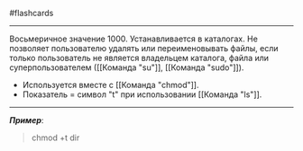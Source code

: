 #flashcards 
***
Восьмеричное значение 1000.
Устанавливается в каталогах. Не позволяет пользователю удалять или переименовывать файлы, если только пользователь не является владельцем каталога, файла или суперпользователем ([[Команда "su"]], [[Команда "sudo"]]).
- Используется вместе с [[Команда "chmod"]].
- Показатель = символ "t" при использовании [[Команда "ls"]].
***
***Пример***:
>chmod +t dir